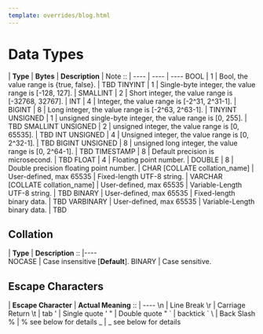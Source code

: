 ```yaml
---
template: overrides/blog.html
---
```


# Data Types

|     **Type**      |  **Bytes**   | **Description**	| Note
       ::           | ----         | ----				| ----
         BOOL       | 1            | Bool, the value range is {true, false}.			| TBD
       TINYINT      | 1            | Single-byte integer, the value range is [-128, 127].	|
      SMALLINT      | 2            | Short integer, the value range is [-32768, 32767].	|
        INT         | 4            | Integer, the value range is [-2^31, 2^31-1].		|
        BIGINT      | 8            | Long integer, the value range is [-2^63, 2^63-1].	|
  TINYINT UNSIGNED  | 1            | unsigned single-byte integer, the value range is [0, 255].	| TBD
  SMALLINT UNSIGNED | 2            | unsigned integer, the value range is [0, 65535].	| TBD
    INT UNSIGNED    | 4            | Unsigned integer, the value range is [0, 2^32-1].	| TBD
   BIGINT UNSIGNED  | 8            | unsigned long integer, the value range is [0, 2^64-1].	| TBD
      TIMESTAMP     | 8            | Default precision is microsecond.	| TBD
        FLOAT       | 4            | Floating point number.				|
       DOUBLE       | 8            | Double precision floating point number.			|
          CHAR [COLLATE collation_name]  | User-defined, max 65535 | Fixed-length UTF-8 string. 	|
        VARCHAR [COLLATE collation_name] | User-defined, max 65535 | Variable-Length UTF-8 string. | TBD
         BINARY     | User-defined, max 65535 | Fixed-length binary data. 		| TBD
       VARBINARY    | User-defined, max 65535 | Variable-Length binary data.	| TBD

## Collation 
|     **Type**      |  **Description**
        ::          |----            
	NOCASE          | Case insensitive [**Default**].
	BINARY          | Case sensitive.

## Escape Characters
| **Escape Character**	| **Actual Meaning**
       ::           	| ----
		\n				| Line Break
		\r				| Carriage Return
		\t				| tab
		\'				| Single quote '
		\"				| Double quote "
		\`				| backtick  `
		\\				| Back Slash \
		\%				| % see below for details
		\_				| _ see below for details
